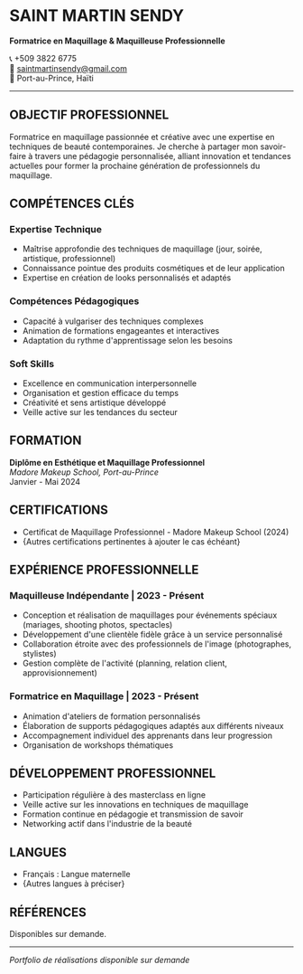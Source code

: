 # SAINT MARTIN SENDY
**Formatrice en Maquillage & Maquilleuse Professionnelle**

📞 +509 3822 6775  
📧 saintmartinsendy@gmail.com  
📍 Port-au-Prince, Haïti

---

## OBJECTIF PROFESSIONNEL

Formatrice en maquillage passionnée et créative avec une expertise en techniques de beauté contemporaines. Je cherche à partager mon savoir-faire à travers une pédagogie personnalisée, alliant innovation et tendances actuelles pour former la prochaine génération de professionnels du maquillage.

## COMPÉTENCES CLÉS

### Expertise Technique
- Maîtrise approfondie des techniques de maquillage (jour, soirée, artistique, professionnel)
- Connaissance pointue des produits cosmétiques et de leur application
- Expertise en création de looks personnalisés et adaptés

### Compétences Pédagogiques
- Capacité à vulgariser des techniques complexes
- Animation de formations engageantes et interactives
- Adaptation du rythme d'apprentissage selon les besoins

### Soft Skills
- Excellence en communication interpersonnelle
- Organisation et gestion efficace du temps
- Créativité et sens artistique développé
- Veille active sur les tendances du secteur

## FORMATION

**Diplôme en Esthétique et Maquillage Professionnel**  
*Madore Makeup School, Port-au-Prince*  
Janvier - Mai 2024

## CERTIFICATIONS

- Certificat de Maquillage Professionnel - Madore Makeup School (2024)
- {Autres certifications pertinentes à ajouter le cas échéant}

## EXPÉRIENCE PROFESSIONNELLE

### Maquilleuse Indépendante | 2023 - Présent
- Conception et réalisation de maquillages pour événements spéciaux (mariages, shooting photos, spectacles)
- Développement d'une clientèle fidèle grâce à un service personnalisé
- Collaboration étroite avec des professionnels de l'image (photographes, stylistes)
- Gestion complète de l'activité (planning, relation client, approvisionnement)

### Formatrice en Maquillage | 2023 - Présent
- Animation d'ateliers de formation personnalisés
- Élaboration de supports pédagogiques adaptés aux différents niveaux
- Accompagnement individuel des apprenants dans leur progression
- Organisation de workshops thématiques

## DÉVELOPPEMENT PROFESSIONNEL

- Participation régulière à des masterclass en ligne
- Veille active sur les innovations en techniques de maquillage
- Formation continue en pédagogie et transmission de savoir
- Networking actif dans l'industrie de la beauté

## LANGUES

- Français : Langue maternelle
- {Autres langues à préciser}

## RÉFÉRENCES

Disponibles sur demande.

---
*Portfolio de réalisations disponible sur demande*
